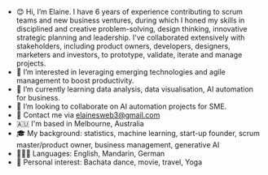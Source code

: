 - 😊 Hi, I’m Elaine. I have 6 years of experience contributing to scrum teams and new business ventures, during which I honed my skills in disciplined and creative problem-solving, design thinking, innovative strategic planning and leadership. I've collaborated extensively with stakeholders, including product owners, developers, designers, marketers and investors, to prototype, validate, iterate and manage projects.
- 🚀 I’m interested in leveraging emerging technologies and agile management to boost productivity. 
- 🌱 I’m currently learning data analysis, data visualisation, AI automation for business.
- 🤝 I’m looking to collaborate on AI automation projects for SME. 
- 📧 Contact me via elainesweb3@gmail.com
- 🇦🇺 I'm based in Melbourne, Australia
- 🎓 My background: statistics, machine learning, start-up founder, scrum master/product owner, business management, generative AI
- 🙋🏼‍♀️ Languages: English, Mandarin, German
- 👠 Personal interest: Bachata dance, movie, travel, Yoga


<!---
Elaine-in-AI/Elaine-in-AI is a ✨ special ✨ repository because its `README.md` (this file) appears on your GitHub profile.
You can click the Preview link to take a look at your changes.
--->
